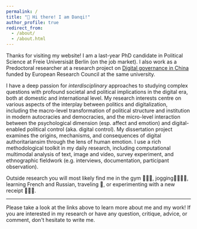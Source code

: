 ```yaml
---
permalink: /
title: "👋 Hi there! I am Danqi!"
author_profile: true
redirect_from: 
  - /about/
  - /about.html
---
```


Thanks for visiting my website! I am a last-year PhD candidate in Political Science at Freie Universisät Berlin (on the job market). I also work as a Predoctoral researcher at a research project on [Digital governance in China](https://www.digitalgovernancechina.eu/) funded by European Research Council at the same university. 

I have a deep passion for *interdisciplinary* approaches to studying complex questions with profound societal and political implications in the digital era, both at domestic and international level. My research interests centre on various aspects of the interplay between politics and digitalization, including the macro-level transformation of political structure and institution in modern autocracies and democracies, and the micro-level interaction between the psychological dimension (esp. affect and emotion) and digital-enabled political control (aka. digital control). My dissertation project examines the origins, mechanisms, and consequences of digital authoritariansim through the lens of human emotion. I use a rich methodological toolkit in my daily research, including computational multimodal analysis of text, image and video, survey experiment, and ethnographic fieldwork (e.g. interviews, documentation, participant observation).

Outside research you will most likely find me in the gym 🏋🏻‍♀️, jogging🏃🏻‍♀️‍➡️, learning French and Russian, traveling 🥾, or experimenting with a new receipt 👩🏻‍🍳.

------
Please take a look at the links above to learn more about me and my work! If you are interested in my research or have any question, critique, advice, or comment, don't hesitate to write me. 
